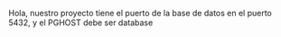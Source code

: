 Hola, nuestro proyecto tiene el puerto de la base de datos en el puerto 5432, y el PGHOST debe ser database
